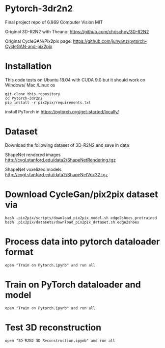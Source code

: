 # Pytorch-3dr2n2
Final project repo of 6.869 Computer Vision MIT

Original 3D-R2N2 with Theano: https://github.com/chrischoy/3D-R2N2

Original CycleGAN/Pix2pix page: https://github.com/junyanz/pytorch-CycleGAN-and-pix2pix

# Installation

This code tests on Ubuntu 18.04 with CUDA 9.0 but it should work on Windows/ Mac /Linux os

	git clone this repository
	cd Pytorch-3dr2n2
	pip install -r pix2pix/requirements.txt
	
install PyTorch in https://pytorch.org/get-started/locally/

# Dataset
Download the following dataset of 3D-R2N2 and save in data

ShapeNet rendered images http://cvgl.stanford.edu/data2/ShapeNetRendering.tgz

ShapeNet voxelized models http://cvgl.stanford.edu/data2/ShapeNetVox32.tgz

# Download CycleGan/pix2pix dataset via
	bash .pix2pix/scripts/download_pix2pix_model.sh edge2shoes_pretrained
	bash .pix2pix/datasets/download_pix2pix_dataset.sh edge2shoes

# Process data into pytorch dataloader format
	open "Train on Pytorch.ipynb" and run all

# Train on PyTorch dataloader and model
	open "Train on Pytorch.ipynb" and run all

# Test 3D reconstruction
	open "3D-R2N2 3D Reconstruction.ipynb" and run all
